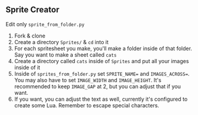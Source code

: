 ## Sprite Creator
Edit only `sprite_from_folder.py`

1. Fork & clone
2. Create a directory `Sprites/` & `cd` into it
3. For each spritesheet you make, you'll make a folder inside of that folder. Say you want to make a sheet called `cats`
4. Create a directory called `cats` inside of `Sprites` and put all your images inside of it
5. Inside of `sprites_from_folder.py` set `SPRITE_NAME=` and `IMAGES_ACROSS=`. You may also have to set `IMAGE_WIDTH` and `IMAGE_HEIGHT`. It's recommended to keep `IMAGE_GAP` at 2, but you can adjust that if you want.
6. If you want, you can adjust the text as well, currently it's configured to create some Lua. Remember to escape special characters.
